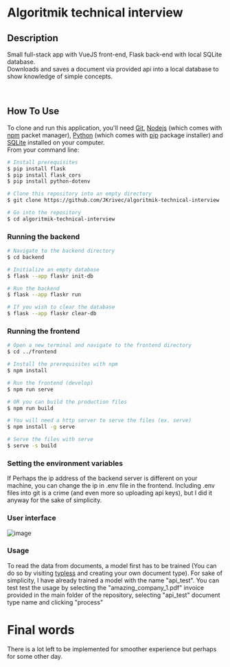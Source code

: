 # Algoritmik technical interview

## Description

Small full-stack app with VueJS front-end, Flask back-end with local SQLite database.\
Downloads and saves a document via provided api into a local database to show knowledge of simple concepts.

<br />

## How To Use

To clone and run this application, you'll need [Git](https://git-scm.com), [Nodejs](https://nodejs.org/en/) (which comes with [npm](https://docs.npmjs.com) packet manager), [Python](https://www.python.org/downloads/) (which comes with [pip](https://pypi.org/project/pip/) package installer) and [SQLite](https://www.sqlite.org/download.html) installed on your computer.<br/>From your command line:

```bash
# Install prerequisites
$ pip install flask
$ pip install flask_cors
$ pip install python-dotenv

# Clone this repository into an empty directory
$ git clone https://github.com/JKrivec/algoritmik-technical-interview

# Go into the repository
$ cd algoritmik-technical-interview
```

### Running the backend

```bash
# Navigate to the backend directory
$ cd backend

# Initialize an empty database
$ flask --app flaskr init-db

# Run the backend
$ flask --app flaskr run

# If you wish to clear the database
$ flask --app flaskr clear-db

```

### Running the frontend

```bash
# Open a new terminal and navigate to the frontend directory
$ cd ../frontend

# Install the prerequisites with npm
$ npm install

# Run the frontend (develop)
$ npm run serve

# OR you can build the production files
$ npm run build

# You will need a http server to serve the files (ex. serve)
$ npm install -g serve

# Serve the files with serve
$ serve -s build

```

### Setting the environment variables

If Perhaps the ip address of the backend server is different on your machine, you can change the ip in .env file in the frontend.
Including .env files into git is a crime (and even more so uploading api keys), but I did it anyway for the sake of simplicity.

### User interface

![image](https://user-images.githubusercontent.com/32847450/190931344-53bce24b-0977-46e9-84bf-4bb5aee91c90.png)

### Usage

To read the data from documents, a model first has to be trained (You can do so by visiting [typless](https://app.typless.com/) and creating your own document type). For sake of simplicity, I have already trained a model with the name "api_test". You can test test the usage by selecting the "amazing_company_1.pdf" invoice provided in the main folder of the repository, selecting "api_test" document type name and clicking "process"

# Final words

There is a lot left to be implemented for smoother experience but perhaps for some other day.
